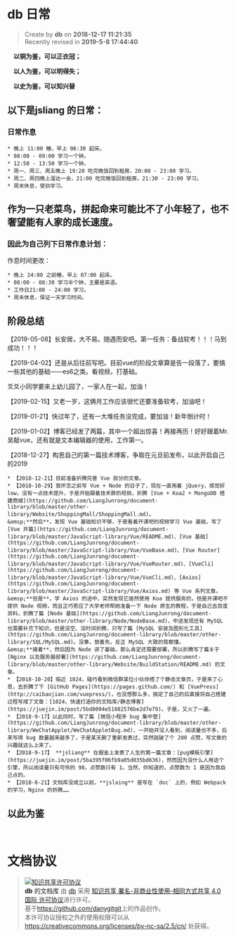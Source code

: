 db 日常
===

> Create by **db** on **2018-12-17 11:21:35**  
> Recently revised in **2019-5-8 17:44:40**

&emsp;**以铜为鉴，可以正衣冠；**

&emsp;**以人为鉴，可以明得失；**

&emsp;**以史为鉴，可以知兴替**

## 以下是jsliang 的日常：

### 日常作息
```
* 晚上 11:00 睡，早上 06:30 起床。
* 08:00 - 09:00 学习一个钟。
* 12:50 - 13:50 学习一个钟。
* 周一、周三、周五晚上 19:20 吃完晚饭回到租房，20:00 - 23:00 学习。
* 周二、周四晚上溜达一会，21:00 吃完晚饭回到租房，21:30 - 23:00 学习。
* 周末休息，使劲学习。
```
## 作为一只老菜鸟，拼起命来可能比不了小年轻了，也不奢望能有人家的成长速度。

### 因此为自己列下日常作息计划：
作息时间更改：
```
* 晚上 24:00 之前睡，早上 07:00 起床。
* 08:00 - 08:30 学习半个钟，主要是英语。
* 工作日21:00 - 24:00 学习。
* 周末休息，保证一天学习时间。
```
## 阶段总结
【2019-05-08】长安居，大不易。随遇而安吧。第一任务：备战软考！！！马到成功！！！

【2019-04-02】还是从后往前写吧。目前vue的阶段文章算是告一段落了，要搞一些其他的基础——es6之类。看视频，打基础。

爻爻小同学要来上幼儿园了，一家人在一起，加油！

【2019-02-15】又老一岁，这俩月工作应该很忙还要准备软考，加油吧！

【2019-01-21】快过年了，还有一大堆任务没完成，要加油！新年倒计时！

【2019-01-02】博客已经发了两篇，其中一个超出惊喜！再接再历！好好跟着Mr.吴敲vue，还有就是文本编辑器的使用，工作第一。

【2018-12-27】构思自己的第一篇技术博客，争取在元旦前发布，以此开启自己的2019

```
* 【2018-12-21】目前准备折腾完善 Vue 部分的文章。
* 【2018-10-29】我怀念之前写 Vue + Node 的日子了，现在一直用着 jQuery，感觉好 low，没有一点技术提升，于是开始跟着技术胖的视频，折腾 [Vue + Koa2 + MongoDB 搭建商城](https://github.com/LiangJunrong/document-library/blob/master/other-library/Website/ShoppingMall/ShoppingMall.md)。  
&emsp;**然后**，发现 Vue 基础知识不够，于是看着开课吧的视频学习 Vue 基础，写了 [Vue 开篇](https://github.com/LiangJunrong/document-library/blob/master/JavaScript-library/Vue/README.md)、[Vue 基础](https://github.com/LiangJunrong/document-library/blob/master/JavaScript-library/Vue/VueBase.md)、[Vue Router](https://github.com/LiangJunrong/document-library/blob/master/JavaScript-library/Vue/VueRouter.md)、[VueCli](https://github.com/LiangJunrong/document-library/blob/master/JavaScript-library/Vue/VueCli.md)、[Axios](https://github.com/LiangJunrong/document-library/blob/master/JavaScript-library/Vue/Axios.md) 等 Vue 系列文章。  
&emsp;**但是**，学 Axios 的途中，突然发现它居然使用 Koa 提供服务的，但是开课吧不提供 Node 视频，而且正巧答应了大学老师帮她准备一下 Node 原生的教程，于是自己去百度资料，折腾了篇 [Node 基础](https://github.com/LiangJunrong/document-library/blob/master/other-library/Node/NodeBase.md)，中途发现还有 MySQL 也需要补充下知识，但是没空、没时间折腾，只写了篇 [MySQL 安装及图形化工具](https://github.com/LiangJunrong/document-library/blob/master/other-library/SQL/MySQL.md)。没事，放着先，反正 MySQL 大致的我都懂。  
&emsp;**接着**，然后因为 Node 讲了基础，那么肯定还需要部署，所以折腾写了篇关于 [Nginx 以及服务器部署](https://github.com/LiangJunrong/document-library/blob/master/other-library/Website/BuildStation/README.md) 的文章。
* 【2018-10-20】临近 1024，碰巧看到微信群某位小伙伴搭了个静态文章页，于是来了心思，去折腾了下 [GitHub Pages](https://pages.github.com/) 和 [VuePress](http://caibaojian.com/vuepress/)，也没想那么多，搞定了自己的后直接将自己搭建过程写成了文章：[1024，快速打造你的文档库/静态博客](https://juejin.im/post/5bd0094e51882576be2d7e79)。于是，又火了一遍。
* 【2018-9-17】以此同时，写了篇 [微信小程序 bug 集中营](https://github.com/LiangJunrong/document-library/blob/master/other-library/WeChatApplet/WeChatAppletBug.md)，一开始并没人看到，阅读量也不多，后来写得 bug 数量越来越多了，于是某天删了重新发表过，突然就破了个 200 点赞，写文章的兴趣就这么上来了。
* 【2018-9-17】 **jsliang** 在掘金上发表了人生的第一篇文章：[pug模板引擎](https://juejin.im/post/5ba395f06fb9a05d035bd636)，然而因为没什么人用这个引擎，所以阅读量只有可怜的 90，点赞数只有 1。当然，你知道的，点赞数为 1 是因为我自己点的。
* 【2018-8-21】文档库没成立以前，**jslaing** 是写在 `doc` 上的，例如 Webpack 的学习，Nginx 的折腾……
```
## 以此为鉴

<br>

# 文档协议 
> <a rel="license" href="http://creativecommons.org/licenses/by-nc-sa/4.0/"><img alt="知识共享许可协议" style="border-width:0" src="https://i.creativecommons.org/l/by-nc-sa/4.0/88x31.png" /></a><br /><a xmlns:dct="http://purl.org/dc/terms/" property="dct:title">**db** 的文档库</a> 由 <a xmlns:cc="http://creativecommons.org/ns#" href="db" property="cc:attributionName" rel="cc:attributionURL">db</a> 采用 <a rel="license" href="http://creativecommons.org/licenses/by-nc-sa/4.0/">知识共享 署名-非商业性使用-相同方式共享 4.0 国际 许可协议</a>进行许可。<br />基于<a xmlns:dct="http://purl.org/dc/terms/" href="https://github.com/danygitgit" rel="dct:source">https://github.com/danygitgit</a>上的作品创作。<br />本许可协议授权之外的使用权限可以从 <a xmlns:cc="http://creativecommons.org/ns#" href="https://creativecommons.org/licenses/by-nc-sa/2.5/cn/" rel="cc:morePermissions">https://creativecommons.org/licenses/by-nc-sa/2.5/cn/</a> 处获得。